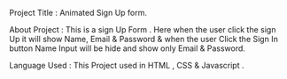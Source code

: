 Project Title : Animated Sign Up form.

About Project : This is a sign Up Form . Here when the user click the sign Up it will show Name, Email &  Password & when 
the user Click the Sign In button Name Input will be hide and show only Email & Password.

Language Used : This Project used in HTML , CSS & Javascript . 

